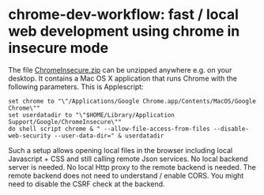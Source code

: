 # chrome-dev-workflow: fast / local web development using chrome in insecure mode

The file [ChromeInsecure.zip](ChromeInsecure.zip?raw=true) can be unzipped anywhere e.g. on your desktop.
It contains a Mac OS X application that runs Chrome with the following parameters.
This is Applescript:

    set chrome to "\"/Applications/Google Chrome.app/Contents/MacOS/Google Chrome\""
    set userdatadir to "\"$HOME/Library/Application Support/Google/ChromeInsecure\""
    do shell script chrome & " --allow-file-access-from-files --disable-web-security --user-data-dir=" & userdatadir

Such a setup allows opening local files in the browser including local Javascript + CSS and still calling remote Json services.
No local backend server is needed.
No local Http proxy to the remote backend is needed.
The remote backend does not need to understand / enable CORS.
You might need to disable the CSRF check at the backend.
